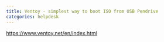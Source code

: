 ```yaml
---
title: Ventoy - simplest way to boot ISO from USB Pendrive
categories: helpdesk
---
```


<https://www.ventoy.net/en/index.html>

